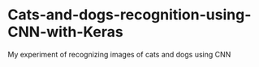 # Cats-and-dogs-recognition-using-CNN-with-Keras
My experiment of recognizing images of cats and dogs using CNN
